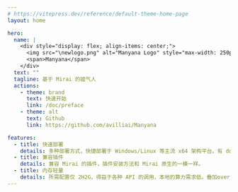```yaml
---
# https://vitepress.dev/reference/default-theme-home-page
layout: home

hero:
  name: |
    <div style="display: flex; align-items: center;">
      <img src="\newlogo.png" alt="Manyana Logo" style="max-width: 250px; margin-right: 40px;">
      <span>Manyana</span>
    </div>
  text: ""
  tagline: 基于 Mirai 的姬气人
  actions:
    - theme: brand
      text: 快速开始
      link: /doc/preface
    - theme: alt
      text: Github
      link: https://github.com/avilliai/Manyana

features:
  - title: 快速部署
    details: 多种部署方式，快捷部署于 Windows/Linux 等主流 x64 架构平台。有 docker 镜像。
  - title: 兼容插件
    details: 兼容 Mirai 的插件，插件安装方法和 Mirai 原生的一模一样。
  - title: 内存轻量
    details: 所需配置仅 2H2G，得益于各种 API 的调用，本地的算力需求低。叠加overflow后占用较高
---
```


